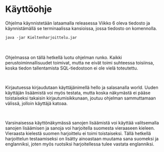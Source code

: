 # Käyttöohje
Ohjelma käynnistetään lataamalla releasessa Viikko 6 oleva tiedosto ja käynnistämällä se terminaalissa kansioissa, jossa tiedosto on komennolla.
```console
java -jar Kieltenharjoittelu.jar
```
 <br/> <br/>
Ohjelmassa on tällä hetkellä luotu ohjelman runko. Kaikki perustoiminnallisuudet toimivat, mutta ne eivät toimi suhteessa toisiinsa, koska tiedon tallentamista SQL-tiedostoon ei ole vielä toteutettu.

<br/>

Kirjautuessa kirjaudutaan käyttäjänimellä hello ja salasanalla world. Uuden käyttäjän lisäämistä voi myös testata, mutta koska näkymästä ei pääse toistaiseksi takaisin kirjautumisikkunaan, joutuu ohjelman sammuttamaan välissä, jolloin käyttäjä katoaa.

<br/>

Varsinaisessa käyttönäkymässä sanojen lisäämistä voi käyttää valitsemalla sanojen lisäämisen ja sanoja voi harjoitella suomesta vieraaseen kieleen. Vieraasta kielestä suomen harjoittelu ei toimi toistaiseksi. Tällä hetkellä harjoittelun testaamiseksi on lisätty ainoastaan muutama sana suomeksi ja englanniksi, joten myös ruotsiksi harjoitellessa tulee vastata englanniksi.